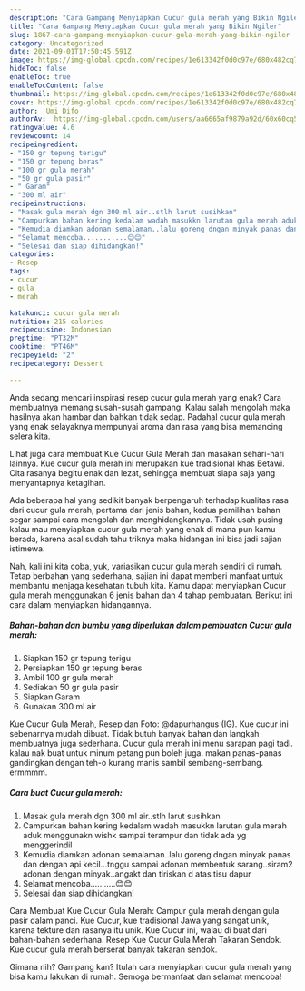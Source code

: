 ```yaml
---
description: "Cara Gampang Menyiapkan Cucur gula merah yang Bikin Ngiler"
title: "Cara Gampang Menyiapkan Cucur gula merah yang Bikin Ngiler"
slug: 1867-cara-gampang-menyiapkan-cucur-gula-merah-yang-bikin-ngiler
category: Uncategorized
date: 2021-09-01T17:50:45.591Z
image: https://img-global.cpcdn.com/recipes/1e613342f0d0c97e/680x482cq70/cucur-gula-merah-foto-resep-utama.jpg
hideToc: false
enableToc: true
enableTocContent: false
thumbnail: https://img-global.cpcdn.com/recipes/1e613342f0d0c97e/680x482cq70/cucur-gula-merah-foto-resep-utama.jpg
cover: https://img-global.cpcdn.com/recipes/1e613342f0d0c97e/680x482cq70/cucur-gula-merah-foto-resep-utama.jpg
author:  Umi Difo
authorAv:  https://img-global.cpcdn.com/users/aa6665af9879a92d/60x60cq50/avatar.jpg
ratingvalue: 4.6
reviewcount: 14
recipeingredient:
- "150 gr tepung terigu"
- "150 gr tepung beras"
- "100 gr gula merah"
- "50 gr gula pasir"
- " Garam"
- "300 ml air"
recipeinstructions:
- "Masak gula merah dgn 300 ml air..stlh larut susihkan"
- "Campurkan bahan kering kedalam wadah masukkn larutan gula merah aduk menggunakn wishk sampai terampur dan tidak ada yg menggerindil"
- "Kemudia diamkan adonan semalaman..lalu goreng dngan minyak panas dan dengan api kecil...tnggu sampai adonan membentuk sarang..siram2 adonan dengan minyak..angakt dan tiriskan d atas tisu dapur"
- "Selamat mencoba...........😊😊"
- "Selesai dan siap dihidangkan!"
categories:
- Resep
tags:
- cucur
- gula
- merah

katakunci: cucur gula merah 
nutrition: 215 calories
recipecuisine: Indonesian
preptime: "PT32M"
cooktime: "PT46M"
recipeyield: "2"
recipecategory: Dessert

---
```



Anda sedang mencari inspirasi resep cucur gula merah yang enak? Cara membuatnya memang susah-susah gampang. Kalau salah mengolah maka hasilnya akan hambar dan bahkan tidak sedap. Padahal cucur gula merah yang enak selayaknya mempunyai aroma dan rasa yang bisa memancing selera kita.


Lihat juga cara membuat Kue Cucur Gula Merah dan masakan sehari-hari lainnya. Kue cucur gula merah ini merupakan kue tradisional khas Betawi. Cita rasanya begitu enak dan lezat, sehingga membuat siapa saja yang menyantapnya ketagihan.

Ada beberapa hal yang sedikit banyak berpengaruh terhadap kualitas rasa dari cucur gula merah, pertama dari jenis bahan, kedua pemilihan bahan segar sampai cara mengolah dan menghidangkannya. Tidak usah pusing kalau mau menyiapkan cucur gula merah yang enak di mana pun kamu berada, karena asal sudah tahu triknya maka hidangan ini bisa jadi sajian istimewa.


Nah, kali ini kita coba, yuk, variasikan cucur gula merah sendiri di rumah. Tetap berbahan yang sederhana, sajian ini dapat memberi manfaat untuk membantu menjaga kesehatan tubuh kita. Kamu dapat menyiapkan Cucur gula merah menggunakan 6 jenis bahan dan 4 tahap pembuatan. Berikut ini cara dalam menyiapkan hidangannya.

<!--inarticleads1-->

##### Bahan-bahan dan bumbu yang diperlukan dalam pembuatan Cucur gula merah:

1. Siapkan 150 gr tepung terigu
1. Persiapkan 150 gr tepung beras
1. Ambil 100 gr gula merah
1. Sediakan 50 gr gula pasir
1. Siapkan  Garam
1. Gunakan 300 ml air


Kue Cucur Gula Merah, Resep dan Foto: @dapurhangus (IG). Kue cucur ini sebenarnya mudah dibuat. Tidak butuh banyak bahan dan langkah membuatnya juga sederhana. Cucur gula merah ini menu sarapan pagi tadi. kalau nak buat untuk minum petang pun boleh juga. makan panas-panas gandingkan dengan teh-o kurang manis sambil sembang-sembang. ermmmm. 

<!--inarticleads2-->

##### Cara buat Cucur gula merah:

1. Masak gula merah dgn 300 ml air..stlh larut susihkan
1. Campurkan bahan kering kedalam wadah masukkn larutan gula merah aduk menggunakn wishk sampai terampur dan tidak ada yg menggerindil
1. Kemudia diamkan adonan semalaman..lalu goreng dngan minyak panas dan dengan api kecil...tnggu sampai adonan membentuk sarang..siram2 adonan dengan minyak..angakt dan tiriskan d atas tisu dapur
1. Selamat mencoba...........😊😊
1. Selesai dan siap dihidangkan!

Cara Membuat Kue Cucur Gula Merah: Campur gula merah dengan gula pasir dalam panci. Kue Cucur, kue tradisional Jawa yang sangat unik, karena tekture dan rasanya itu unik. Kue Cucur ini, walau di buat dari bahan-bahan sederhana. Resep Kue Cucur Gula Merah Takaran Sendok. Kue cucur gula merah berserat banyak takaran sendok. 

Gimana nih? Gampang kan? Itulah cara menyiapkan cucur gula merah yang bisa kamu lakukan di rumah. Semoga bermanfaat dan selamat mencoba!
